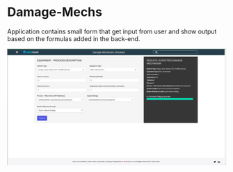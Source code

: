 # Damage-Mechs
Application contains small form that get input from user and show output based on the formulas added in the back-end.

<img src="Damage-mechs.png">

